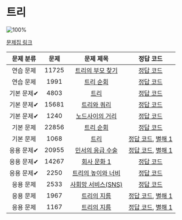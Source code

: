 # 트리

![100%](https://progress-bar.xyz/0/?scale=10&title=progress&width=500&color=babaca&suffix=/10)

[문제집 링크](https://www.acmicpc.net/workbook/view/9657)

| 문제 분류 | 문제 | 문제 제목 | 정답 코드 |
| :--: | :--: | :--: | :--: |
| 연습 문제 | 11725 | [트리의 부모 찾기](https://www.acmicpc.net/problem/11725) | [정답 코드](../0x19/solutions/11725.cpp) |
| 연습 문제 | 1991 | [트리 순회](https://www.acmicpc.net/problem/1991) | [정답 코드](../0x19/solutions/1991.cpp) |
| 기본 문제✔ | 4803 | [트리](https://www.acmicpc.net/problem/4803) | [정답 코드](../0x19/solutions/4803.cpp) |
| 기본 문제✔ | 15681 | [트리와 쿼리](https://www.acmicpc.net/problem/15681) | [정답 코드](../0x19/solutions/15681.cpp) |
| 기본 문제✔ | 1240 | [노드사이의 거리](https://www.acmicpc.net/problem/1240) | [정답 코드](../0x19/solutions/1240.cpp) |
| 기본 문제 | 22856 | [트리 순회](https://www.acmicpc.net/problem/22856) | [정답 코드](../0x19/solutions/22856.cpp) |
| 기본 문제 | 1068 | [트리](https://www.acmicpc.net/problem/1068) | [정답 코드](../0x19/solutions/1068.cpp), [별해 1](../0x19/solutions/1068_1.cpp) |
| 응용 문제✔ | 20955 | [민서의 응급 수술](https://www.acmicpc.net/problem/20955) | [정답 코드](../0x19/solutions/20955.cpp), [별해 1](../0x19/solutions/20955_1.cpp) |
| 응용 문제✔ | 14267 | [회사 문화 1](https://www.acmicpc.net/problem/14267) | [정답 코드](../0x19/solutions/14267.cpp) |
| 응용 문제✔ | 2250 | [트리의 높이와 너비](https://www.acmicpc.net/problem/2250) | [정답 코드](../0x19/solutions/2250.cpp) |
| 응용 문제 | 2533 | [사회망 서비스(SNS)](https://www.acmicpc.net/problem/2533) | [정답 코드](../0x19/solutions/2533.cpp) |
| 응용 문제 | 1967 | [트리의 지름](https://www.acmicpc.net/problem/1967) | [정답 코드](../0x19/solutions/1967.cpp), [별해 1](../0x19/solutions/1967_1.cpp) |
| 응용 문제 | 1167 | [트리의 지름](https://www.acmicpc.net/problem/1167) | [정답 코드](../0x19/solutions/1167.cpp), [별해 1](../0x19/solutions/1167_1.cpp) |
